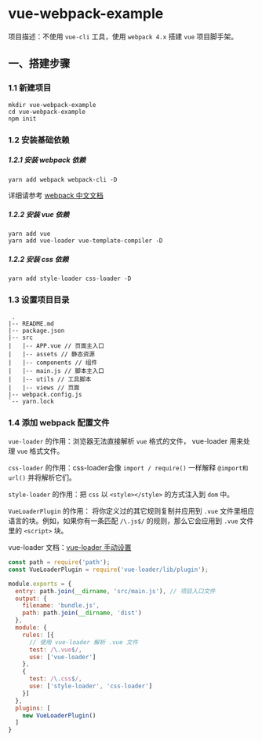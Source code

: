 # vue-webpack-example

项目描述：不使用 `vue-cli` 工具，使用 `webpack 4.x` 搭建 `vue` 项目脚手架。

## 一、搭建步骤
  ### 1.1 新建项目

  ```
  mkdir vue-webpack-example
  cd vue-webpack-example
  npm init
  ```

  ### 1.2 安装基础依赖

  ##### 1.2.1 安装 webpack 依赖

  ```
  yarn add webpack webpack-cli -D
  ```

  详细请参考 [webpack 中文文档](https://webpack.docschina.org/guides/installation/#%E9%A2%84%E5%85%88%E5%87%86%E5%A4%87)

  ##### 1.2.2 安装 vue 依赖
  ```
  yarn add vue
  yarn add vue-loader vue-template-compiler -D
  ```

  ##### 1.2.2 安装 css 依赖

  ```
  yarn add style-loader css-loader -D
  ```

  ### 1.3 设置项目目录

  ```
   .
  |-- README.md
  |-- package.json
  |-- src
  |   |-- APP.vue // 页面主入口
  |   |-- assets // 静态资源
  |   |-- components // 组件
  |   |-- main.js // 脚本主入口
  |   |-- utils // 工具脚本
  |   |-- views // 页面
  |-- webpack.config.js
  `-- yarn.lock
  ```

  ### 1.4 添加 webpack 配置文件

  `vue-loader` 的作用：浏览器无法直接解析 `vue` 格式的文件， vue-loader 用来处理 `vue` 格式文件。 

  `css-loader` 的作用：css-loader会像 `import / require()` 一样解释 `@import和url()` 并将解析它们。

  `style-loader` 的作用：把 `css` 以 `<style></style>` 的方式注入到 `dom` 中。

  `VueLoaderPlugin` 的作用： 将你定义过的其它规则复制并应用到 `.vue` 文件里相应语言的块。例如，如果你有一条匹配 `/\.js$/` 的规则，那么它会应用到 `.vue` 文件里的 `<script>` 块。
  
  vue-loader 文档：[vue-loader 手动设置](https://vue-loader.vuejs.org/zh/guide/#%E6%89%8B%E5%8A%A8%E8%AE%BE%E7%BD%AE)

  ```js
  const path = require('path');
  const VueLoaderPlugin = require('vue-loader/lib/plugin');

  module.exports = {
    entry: path.join(__dirname, 'src/main.js'), // 项目入口文件
    output: {
      filename: 'bundle.js',
      path: path.join(__dirname, 'dist')
    },
    module: {
      rules: [{
        // 使用 vue-loader 解析 .vue 文件
        test: /\.vue$/,
        use: ['vue-loader']
      },
      {
        test: /\.css$/,
        use: ['style-loader', 'css-loader']
      }]
    },
    plugins: [
      new VueLoaderPlugin()
    ]
  }
  ```

